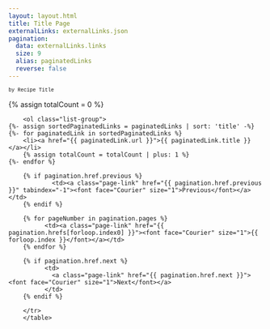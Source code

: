 ```yaml
---
layout: layout.html
title: Title Page
externalLinks: externalLinks.json
pagination:
  data: externalLinks.links
  size: 9
  alias: paginatedLinks
  reverse: false
---
```

<font face="Courier" size="1">by Recipe Title</font>

{% assign totalCount = 0 %}

        <ol class="list-group">
    {%- assign sortedPaginatedLinks = paginatedLinks | sort: 'title' -%}
    {%- for paginatedLink in sortedPaginatedLinks %}
        <li><a href="{{ paginatedLink.url }}">{{ paginatedLink.title }}</a></li>
        {% assign totalCount = totalCount | plus: 1 %}
    {%- endfor %}
</ol>

   <table border=0 cellpadding=3 width=32 height=32>
        <tr>
        
        {% if pagination.href.previous %}      
                <td><a class="page-link" href="{{ pagination.href.previous }}" tabindex="-1"><font face="Courier" size="1">Previous</font></a></td>     
        {% endif %}
        
        {% for pageNumber in pagination.pages %}
              <td><a class="page-link" href="{{ pagination.hrefs[forloop.index0] }}"><font face="Courier" size="1">{{ forloop.index }}</font></a></td>
        {% endfor %}
        
        {% if pagination.href.next %}
              <td>
                <a class="page-link" href="{{ pagination.href.next }}"><font face="Courier" size="1">Next</font></a>
              </td>
        {% endif %}
        
        </tr>
        </table>

        

